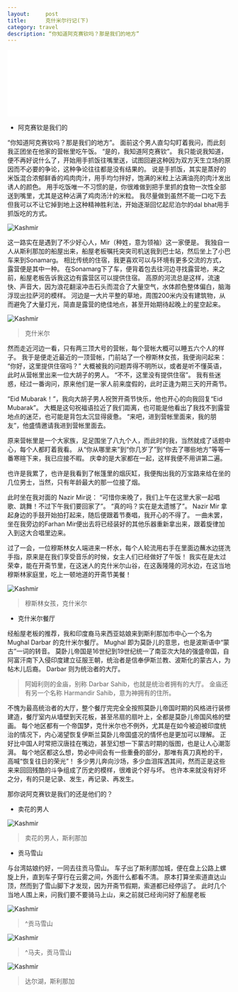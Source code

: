 ```yaml
---
layout:     post
title:      克什米尔行记(下)
category: travel
description: “你知道阿克赛钦吗？那是我们的地方”
---
```

<iframe frameborder="no" border="0" marginwidth="0" marginheight="0" src="//music.163.com/outchain/player?type=2&id=488919853&auto=1&height=66"></iframe>



 - 阿克赛钦是我们的

“你知道阿克赛钦吗？那是我们的地方”。
面前这个男人直勾勾盯着我问，而此刻我正团坐在他家的营帐里吃午饭。
“是的，我知道阿克赛钦”。
我只能说我知道，便不再好说什么了，开始用手抓饭往嘴里送，试图回避这种因为双方天生立场的原因而不必要的争论，这种争论往往都是没有结果的。
说是手抓饭，其实是蒸好的米饭混合浓郁鲜香的鸡肉肉汁，用手均匀拌好，饱满的米粒上沾满油亮的肉汁发出诱人的颜色。
用手吃饭唯一不习惯的是，你很难做到把手里抓的食物一次性全部送到嘴里，尤其是这种沾满了鸡肉汤汁的米粒。
我尽量做到虽然不能一口吃下去但我可以不让它掉到地上这种精神胜利法，开始逐渐回忆起尼泊尔的dal bhat用手抓饭吃的方式。

![Kashmir](https://raw.githubusercontent.com/JounyWang/JounyWang.github.io/master/_posts/travel/img/IMG_9800.JPG)

这一路实在是遇到了不少好心人，Mir（种姓，意为领袖）这一家便是。
我独自一人从斯利那加的船屋出来，船屋老板嘱托突突司机送我到巴士站，然后坐上了小巴车来到Sonamarg。
相比传统的住宿，我更喜欢可以与环境有更多交流的方式，露营便是其中一种。
在Sonamarg下了车，便背着包去往河边寻找露营地，来之前，船屋老板告诉我这边有露营区可以提供住宿。
高原的河流总是这样，流速快、声音大，因为浪花翻滚冲击石头而混合了大量空气，水体颜色整体偏白，脑海浮现出拉萨河的模样。
河边是一大片平整的草地，周围200米内没有建筑物，从而避免了大量灯光，简直是露营的绝佳地点，甚至开始期待起晚上的星空起来。

![Kashmir](https://raw.githubusercontent.com/JounyWang/JounyWang.github.io/master/_posts/travel/img/IMG_9817.JPG)
>克什米尔

然而走近河边一看，只有两三顶大号的营帐，每个营帐大概可以睡五六个人的样子。
我于是便走近最近的一顶营帐，门前站了一个穆斯林女孩，我便询问起来：
“你好，这里提供住宿吗？”
大概被我的问题弄得不明所以，或者是听不懂英语，此时从营帐里出来一位大胡子的男人。
“不不，这里没有提供住宿”。
我有些迷惑，经过一番询问，原来他们是一家人前来度假的，此时正逢为期三天的开斋节。

“Eid Mubarak！”，我向大胡子男人祝贺开斋节快乐，他也开心的向我回复“Eid Mubarak”。
大概是这句祝福语拉近了我们距离，也可能是他看出了我找不到露营地点的迷茫，也可能是背包太沉显得疲惫。
“来吧，进到营帐里面来，我的朋友”，他盛情邀请我进到营帐里面去。

原来营帐里是一个大家族，足足围坐了八九个人，而此时的我，当然就成了话题中心，每个人都盯着我看。
从“你从哪里来”到“你几岁了”到“你去了哪些地方”等等一番寒暄下来，我已应接不暇。
庆幸的是大家都在一起，这样我便不用讲第二遍。

也许是我累了，也许是我看到了帐篷里的烟灰缸，我便掏出我的万宝路来给在坐的几位男士，当然，只有年龄最大的那一位接了烟。

此时坐在我对面的 Nazir Mir说：
“可惜你来晚了，我们上午在这里大家一起唱歌、跳舞！不过下午我们要回家了”。
“真的吗？实在是太遗憾了”。
Nazir Mir 拿起身边的手鼓开始拍打起来，随后便跟着节奏唱，我开心的不得了。
一曲未罢，坐在我旁边的Farhan Mir便出去将已经装好的其他乐器重新拿出来，跟着旋律加入到这大合唱里边来。


过了一会，一位穆斯林女人端进来一杯水，每个人轮流用右手在里面边蘸水边搓洗手指，原来是在我们享受音乐的时候，女主人们已经做好了午饭！
我实在是太过荣幸，能在开斋节里，在这迷人的克什米尔山谷，在这轰隆隆的河水边，在这当地穆斯林家庭里，吃上一顿地道的开斋节美餐！

![Kashmir](https://raw.githubusercontent.com/JounyWang/JounyWang.github.io/master/_posts/travel/img/IMG_9813.JPG)
>穆斯林女孩，克什米尔



 - 克什米尔餐厅

经船屋老板的推荐，我和印度裔马来西亚姑娘来到斯利那加市中心一个名为 Mughal Darbar 的克什米尔餐厅。
Mughal 即为莫卧儿的意思，也是波斯语中“蒙古”一词的转音。
莫卧儿帝国是16世纪到19世纪统一了南亚次大陆的强盛帝国，自阿富汗南下入侵印度建立征服王朝，统治者是信奉伊斯兰教、波斯化的蒙古人，为帖木儿后裔。
Darbar 则为统治者的大厅。

>阿姆利则的金庙，别称 Darbar Sahib，也就是统治者拥有的大厅。
金庙还有另一个名称 Harmandir Sahib，意为神拥有的住所。

不愧为最高统治者的大厅，整个餐厅完完全全按照莫卧儿帝国时期的风格进行装修建造，餐厅室内从墙壁到天花板，甚至吊扇的扇叶上，全都是莫卧儿帝国风格的壁画。
每个地区都有一个帝国梦，克什米尔也不例外，尤其是在如今被迫被印度统治的情况下，内心渴望恢复伊斯兰莫卧儿帝国盛况的情怀也是更加可以理解。
正好比中国人时常把汉唐挂在嘴边，甚至幻想一下蒙古时期的版图，也是让人心潮澎湃。
每个地区都这么想，势必中间会有一些重叠的部分，那唯有真刀真枪的干，高喊“恢复往日的荣光”！
多少男儿奔向沙场，多少血泪挥洒其间，然而正是这些来来回回残酷的斗争组成了历史的模样，很难说个好与坏。
也许本来就没有好坏之分，有的只是记录、发生，再记录、再发生。

那你说阿克赛钦是我们的还是他们的？


 - 卖花的男人

![Kashmir](https://raw.githubusercontent.com/JounyWang/JounyWang.github.io/master/_posts/travel/img/IMG_9584.JPG)
>卖花的男人，斯利那加

 - 贡马雪山

与台湾姑娘约好，一同去往贡马雪山。
车子出了斯利那加城，便在盘上公路上螺旋上升，直到车子穿行在云雾之间，外面什么都看不清。
原本打算坐索道直达山顶，然而到了雪山脚下才发现，因为开斋节假期，索道都已经停运了。
此时几个当地人围上来，问我们要不要骑马上山，来之前就已经询问好了船屋老板


![Kashmir](https://raw.githubusercontent.com/JounyWang/JounyWang.github.io/master/_posts/travel/img/IMG_9369.JPG)
>^贡马雪山

![Kashmir](https://raw.githubusercontent.com/JounyWang/JounyWang.github.io/master/_posts/travel/img/IMG_9415.JPG)
>^马夫，贡马雪山


![Kashmir](https://raw.githubusercontent.com/JounyWang/JounyWang.github.io/master/_posts/travel/img/IMG_9603.JPG)
>达尔湖，斯利那加



